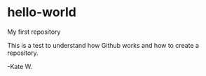 # hello-world
My first repository

This is a test to understand how Github works and how to create a repository. 

-Kate W. 
